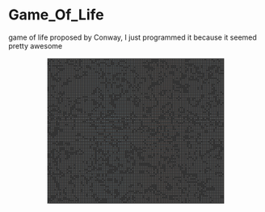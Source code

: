 # Game_Of_Life
game of life proposed by Conway, I just programmed it because it seemed pretty awesome

<p align="center">
  <img src="https://github.com/QApolo/Game_Of_Life/blob/master/proof_of_execution.gif" width="350"/>

</p>
